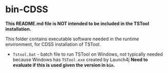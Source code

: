 # bin-CDSS #

**This README.md file is NOT intended to be included in the TSTool installation.**

This folder contains executable software needed in the runtime environment,
for CDSS installation of TSTool.

* `Tstool.bat` - batch file to run TSTool on Windows,
not typically needed because Windows has `TSTool.exe` created by Launch4j
**Need to evaluate if this is used given the version in `bin`.**

